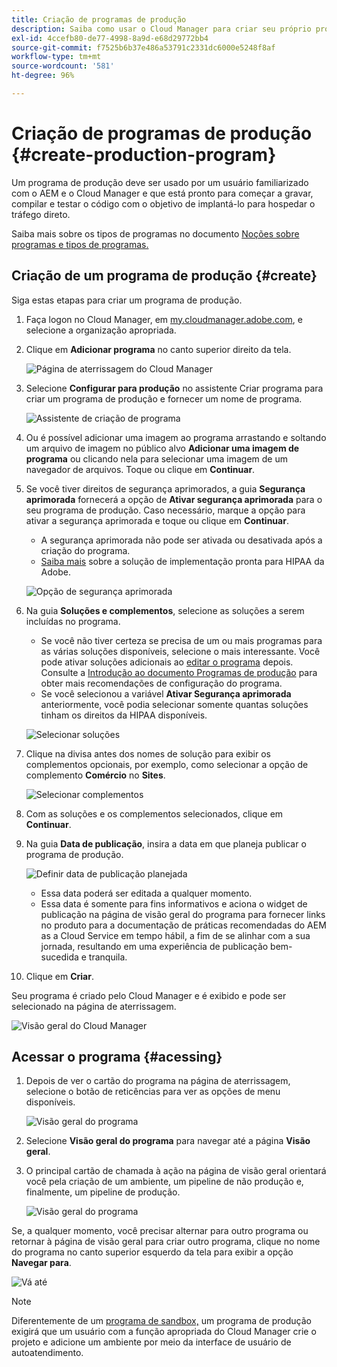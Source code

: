 ```yaml
---
title: Criação de programas de produção
description: Saiba como usar o Cloud Manager para criar seu próprio programa de produção para hospedar o tráfego direto.
exl-id: 4ccefb80-de77-4998-8a9d-e68d29772bb4
source-git-commit: f7525b6b37e486a53791c2331dc6000e5248f8af
workflow-type: tm+mt
source-wordcount: '581'
ht-degree: 96%

---
```



# Criação de programas de produção {#create-production-program}

Um programa de produção deve ser usado por um usuário familiarizado com o AEM e o Cloud Manager e que está pronto para começar a gravar, compilar e testar o código com o objetivo de implantá-lo para hospedar o tráfego direto.

Saiba mais sobre os tipos de programas no documento [Noções sobre programas e tipos de programas.](program-types.md)

## Criação de um programa de produção {#create}

Siga estas etapas para criar um programa de produção.

1. Faça logon no Cloud Manager, em [my.cloudmanager.adobe.com](https://my.cloudmanager.adobe.com/), e selecione a organização apropriada.

1. Clique em **Adicionar programa** no canto superior direito da tela.

   ![Página de aterrissagem do Cloud Manager](assets/log-in.png)

1. Selecione **Configurar para produção** no assistente Criar programa para criar um programa de produção e fornecer um nome de programa.

   ![Assistente de criação de programa](assets/create-production-program.png)

1. Ou é possível adicionar uma imagem ao programa arrastando e soltando um arquivo de imagem no público alvo **Adicionar uma imagem de programa** ou clicando nela para selecionar uma imagem de um navegador de arquivos. Toque ou clique em **Continuar**.

1. Se você tiver direitos de segurança aprimorados, a guia **Segurança aprimorada** fornecerá a opção de **Ativar segurança aprimorada** para o seu programa de produção. Caso necessário, marque a opção para ativar a segurança aprimorada e toque ou clique em **Continuar**.

   * A segurança aprimorada não pode ser ativada ou desativada após a criação do programa.
   * [Saiba mais](https://www.adobe.com/go/hipaa-ready) sobre a solução de implementação pronta para HIPAA da Adobe.

   ![Opção de segurança aprimorada](assets/create-production-program-enhanced.png)

1. Na guia **Soluções e complementos**, selecione as soluções a serem incluídas no programa.

   * Se você não tiver certeza se precisa de um ou mais programas para as várias soluções disponíveis, selecione o mais interessante. Você pode ativar soluções adicionais ao [editar o programa](/help/implementing/cloud-manager/getting-access-to-aem-in-cloud/editing-programs.md) depois. Consulte a [Introdução ao documento Programas de produção](/help/implementing/cloud-manager/getting-access-to-aem-in-cloud/introduction-production-programs.md) para obter mais recomendações de configuração do programa.
   * Se você selecionou a variável **Ativar Segurança aprimorada** anteriormente, você podia selecionar somente quantas soluções tinham os direitos da HIPAA disponíveis.

   ![Selecionar soluções](assets/setup-prod-select.png)

1. Clique na divisa antes dos nomes de solução para exibir os complementos opcionais, por exemplo, como selecionar a opção de complemento **Comércio** no **Sites**.

   ![Selecionar complementos](assets/setup-prod-commerce.png)

1. Com as soluções e os complementos selecionados, clique em **Continuar**.

1. Na guia **Data de publicação**, insira a data em que planeja publicar o programa de produção.

   ![Definir data de publicação planejada](assets/setup-go-live.png)

   * Essa data poderá ser editada a qualquer momento.
   * Essa data é somente para fins informativos e aciona o widget de publicação na página de visão geral do programa para fornecer links no produto para a documentação de práticas recomendadas do AEM as a Cloud Service em tempo hábil, a fim de se alinhar com a sua jornada, resultando em uma experiência de publicação bem-sucedida e tranquila.

1. Clique em **Criar**.

Seu programa é criado pelo Cloud Manager e é exibido e pode ser selecionado na página de aterrissagem.

![Visão geral do Cloud Manager](assets/navigate-cm.png)

## Acessar o programa {#acessing}

1. Depois de ver o cartão do programa na página de aterrissagem, selecione o botão de reticências para ver as opções de menu disponíveis.

   ![Visão geral do programa](assets/program-overview.png)

1. Selecione **Visão geral do programa** para navegar até a página **Visão geral**.

1. O principal cartão de chamada à ação na página de visão geral orientará você pela criação de um ambiente, um pipeline de não produção e, finalmente, um pipeline de produção.

   ![Visão geral do programa](assets/set-up-prod5.png)

Se, a qualquer momento, você precisar alternar para outro programa ou retornar à página de visão geral para criar outro programa, clique no nome do programa no canto superior esquerdo da tela para exibir a opção **Navegar para**.

![Vá até](assets/create-program-a1.png)

>[!NOTE]
>
>Diferentemente de um [programa de sandbox,](introduction-sandbox-programs.md#auto-creation) um programa de produção exigirá que um usuário com a função apropriada do Cloud Manager crie o projeto e adicione um ambiente por meio da interface de usuário de autoatendimento.
